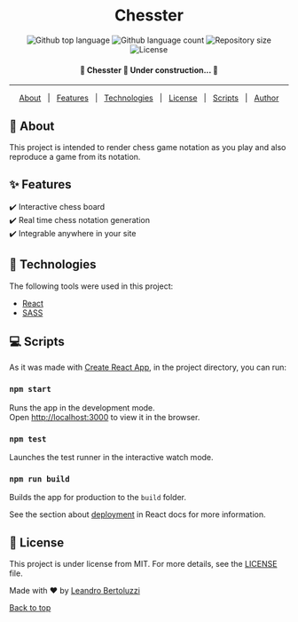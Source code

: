 <h1 align="center">Chesster</h1>

<p align="center">
  <img alt="Github top language" src="https://img.shields.io/github/languages/top/Leandro-Bertoluzzi/chesster?color=56BEB8">

  <img alt="Github language count" src="https://img.shields.io/github/languages/count/Leandro-Bertoluzzi/chesster?color=56BEB8">

  <img alt="Repository size" src="https://img.shields.io/github/repo-size/Leandro-Bertoluzzi/chesster?color=56BEB8">

  <img alt="License" src="https://img.shields.io/github/license/Leandro-Bertoluzzi/chesster?color=56BEB8">
</p>

<!-- Status -->

<h4 align="center"> 
	🚧  Chesster 🚀 Under construction...  🚧
</h4> 

<hr>

<p align="center">
  <a href="#dart-about">About</a> &#xa0; | &#xa0;
  <a href="#sparkles-features">Features</a> &#xa0; | &#xa0;
  <a href="#rocket-technologies">Technologies</a> &#xa0; | &#xa0;
  <a href="#memo-license">License</a> &#xa0; | &#xa0;
  <a href="#computer-scripts">Scripts</a> &#xa0; | &#xa0;
  <a href="https://github.com/Leandro-Bertoluzzi" target="_blank">Author</a>
</p>

## :dart: About ##

This project is intended to render chess game notation as you play and also reproduce a game from its notation.

## :sparkles: Features ##

:heavy_check_mark: Interactive chess board\
:heavy_check_mark: Real time chess notation generation\
:heavy_check_mark: Integrable anywhere in your site

## :rocket: Technologies ##

The following tools were used in this project:

- [React](https://reactjs.org/)
- [SASS](https://sass-lang.com/)

## :computer: Scripts

As it was made with [Create React App](https://facebook.github.io/create-react-app/docs/getting-started), in the project directory, you can run:

### `npm start`

Runs the app in the development mode.\
Open [http://localhost:3000](http://localhost:3000) to view it in the browser.

### `npm test`

Launches the test runner in the interactive watch mode.

### `npm run build`

Builds the app for production to the `build` folder.

See the section about [deployment](https://facebook.github.io/create-react-app/docs/deployment) in React docs for more information.

## :memo: License ##

This project is under license from MIT. For more details, see the [LICENSE](LICENSE.md) file.

Made with :heart: by <a href="https://github.com/Leandro-Bertoluzzi" target="_blank">Leandro Bertoluzzi</a>

<a href="#top">Back to top</a>